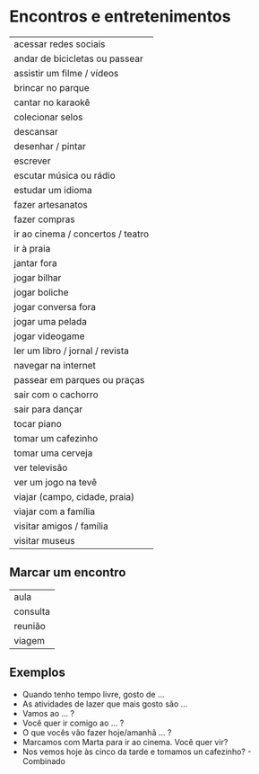 # Encontros e entretenimentos

||
| -- |
| acessar redes sociais |
| andar de bicicletas ou passear |
| assistir um filme / vídeos |
| brincar no parque |
| cantar no karaokê |
| colecionar selos |
| descansar |
| desenhar / pintar |
| escrever |
| escutar música ou rádio |
| estudar um idioma |
| fazer artesanatos |
| fazer compras |
| ir ao cinema / concertos / teatro |
| ir à praia |
| jantar fora |
| jogar bilhar |
| jogar boliche |
| jogar conversa fora |
| jogar uma pelada |
| jogar videogame |
| ler um libro / jornal / revista |
| navegar na internet |
| passear em parques ou praças |
| sair com o cachorro |
| sair para dançar |
| tocar piano |
| tomar um cafezinho |
| tomar uma cerveja |
| ver televisão |
| ver um jogo na tevê |
| viajar (campo, cidade, praia) |
| viajar com a família |
| visitar amigos / família |
| visitar museus |

## Marcar um encontro

||
| -- |
| aula |
| consulta |
| reunião |
| viagem |

## Exemplos

* Quando tenho tempo livre, gosto de ...
* As atividades de lazer que mais gosto são ...
* Vamos ao ... ?
* Você quer ir comigo ao ... ?
* O que vocês vão fazer hoje/amanhã ... ?
* Marcamos com Marta para ir ao cinema. Você quer vir?
* Nos vemos hoje às cinco da tarde e tomamos un cafezinho? - Combinado